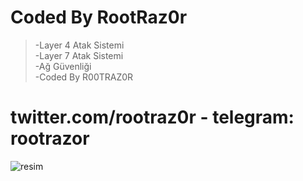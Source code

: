 # Coded By RootRaz0r

> -Layer 4 Atak Sistemi <br/>
> -Layer 7 Atak Sistemi <br/>
> -Ağ Güvenliği  <br/>
> -Coded By R00TRAZ0R <br/>

# twitter.com/rootraz0r - telegram: rootrazor

![resim](https://i.hizliresim.com/5tEbyt.png)
